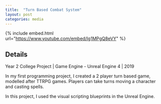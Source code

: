 ```yaml
---
title:  "Turn Based Combat System"
layout: post
categories: media
---
```


{% include embed.html url="https://www.youtube.com/embed/lg1MPgQ8eVY" %}


## Details

Year 2 College Project | Game Engine - Unreal Engine 4 | 2019

<p>
  In my first programming project, I created a 2 player turn based game, modelled after TTRPG games. Players can take turns moving a character and casting spells.

In this project, I used the visual scripting blueprints in the Unreal Engine.
</p>

